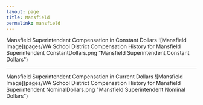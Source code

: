 ```yaml
---
layout: page
title: Mansfield
permalink: mansfield
---
```



Mansfield Superintendent Compensation in Constant Dollars
![Mansfield Image](pages/WA School District Compensation History for Mansfield Superintendent ConstantDollars.png "Mansfield Superintendent Constant Dollars")
___

Mansfield Superintendent Compensation in Current Dollars
![Mansfield Image](pages/WA School District Compensation History for Mansfield Superintendent NominalDollars.png "Mansfield Superintendent Nominal Dollars")